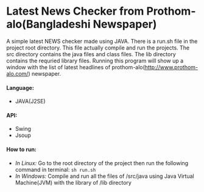 # Latest News Checker from Prothom-alo(Bangladeshi Newspaper)
A simple latest NEWS checker made using JAVA. There is a run.sh file in the project root directory. This file actually compile and run the projects. The src directory contains the java files and class files. The lib directory contains the requried library files. Running this program will show up a window with the list of latest headlines of prothom-alo(http://www.prothom-alo.com/) newspaper.

#### Language:
- JAVA(J2SE)

#### API: 
- Swing
- Jsoup

#### How to run:
- *In Linux:* Go to the root directory of the project then run the following command in terminal: `sh run.sh`
- *In Windows:* Compile and run all the files of /src/java using Java Virtual Machine(JVM) with the library of /lib directory
